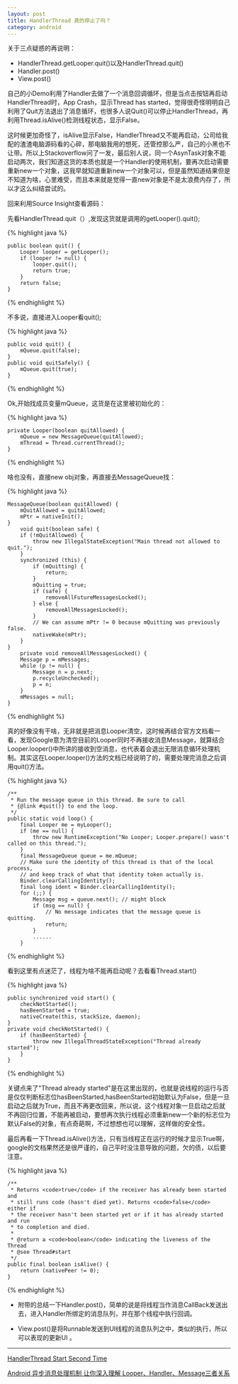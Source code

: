 ```yaml
---
layout: post
title: HandlerThread 真的停止了吗？
category: android
---
```


关于三点疑惑的再说明：

* HandlerThread.getLooper.quit()以及HandlerThread.quit()             
* Handler.post()                        
* View.post()                  

自己的小Demo利用了Handler去做了一个消息回调循环，但是当点击按钮再启动HandlerThread时，App Crash，显示Thread has started，觉得很奇怪明明自己利用了Quit方法退出了消息循环，也很多人说Quit()可以停止HandlerThread，再利用Thread.isAlive()检测线程状态，显示False。

这时候更加奇怪了，isAlive显示False，HandlerThread又不能再启动，公司给我配的渣渣电脑源码看的心碎，那电脑我用的想死，还管控那么严，自己的小黑也不让带。所以上Stackoverflow问了一发，最后别人说，同一个AsynTask对象不能启动两次，我们知道这货的本质也就是一个Handler的使用机制，要再次启动需要重新new一个对象，这我早就知道重新new一个对象可以，但是虽然知道结果但是不知道为啥，心里难受，而且本来就是觉得一直new对象是不是太浪费内存了，所以才这么纠结尝试的。

回来利用Source Insight查看源码：

先看HandlerThread.quit（）,发现这货就是调用的getLooper().quit();

{%  highlight java  %}

    public boolean quit() {
        Looper looper = getLooper();
        if (looper != null) {
            looper.quit();
            return true;
        }
        return false;
    }

{% endhighlight %}

不多说，直接进入Looper看quit();

{%  highlight java  %}

    public void quit() {
        mQueue.quit(false);
    }
    public void quitSafely() {
        mQueue.quit(true);
    }

{% endhighlight %}

Ok,开始找成员变量mQueue，这货是在这里被初始化的：

{%  highlight java  %}

    private Looper(boolean quitAllowed) {
        mQueue = new MessageQueue(quitAllowed);
        mThread = Thread.currentThread();
    }

{% endhighlight %}

啥也没有，直接new obj对象，再直接去MessageQueue找：

{%  highlight java  %}

    MessageQueue(boolean quitAllowed) {
        mQuitAllowed = quitAllowed;
        mPtr = nativeInit();
    }
        void quit(boolean safe) {
        if (!mQuitAllowed) {
            throw new IllegalStateException("Main thread not allowed to quit.");
        }
        synchronized (this) {
            if (mQuitting) {
                return;
            }
            mQuitting = true;
            if (safe) {
                removeAllFutureMessagesLocked();
            } else {
                removeAllMessagesLocked();
            }
            // We can assume mPtr != 0 because mQuitting was previously false.
            nativeWake(mPtr);
        }
    }
        private void removeAllMessagesLocked() {
        Message p = mMessages;
        while (p != null) {
            Message n = p.next;
            p.recycleUnchecked();
            p = n;
        }
        mMessages = null;
    }

{% endhighlight %}

真的好像没有干啥，无非就是把消息Looper清空，这时候再结合官方文档看一看，发现Google意为清空目前的Looper同时不再接收消息Message，就算结合Looper.looper()中所讲的接收到空消息，也代表着会退出无限消息循环处理机制。其实这在Looper.looper()方法的文档已经说明了的，需要处理完消息之后调用quit()方法。

{%  highlight java  %}

    /**
     * Run the message queue in this thread. Be sure to call
     * {@link #quit()} to end the loop.
     */
    public static void loop() {
        final Looper me = myLooper();
        if (me == null) {
            throw new RuntimeException("No Looper; Looper.prepare() wasn't called on this thread.");
        }
        final MessageQueue queue = me.mQueue;
        // Make sure the identity of this thread is that of the local process,
        // and keep track of what that identity token actually is.
        Binder.clearCallingIdentity();
        final long ident = Binder.clearCallingIdentity();
        for (;;) {
            Message msg = queue.next(); // might block
            if (msg == null) {
                // No message indicates that the message queue is quitting.
                return;
            }
            ......
        }

{% endhighlight %}

看到这里有点迷茫了，线程为啥不能再启动呢？去看看Thread.start()

{%  highlight java  %}

    public synchronized void start() {
        checkNotStarted();
        hasBeenStarted = true;
        nativeCreate(this, stackSize, daemon);
    }
    private void checkNotStarted() {
        if (hasBeenStarted) {
            throw new IllegalThreadStateException("Thread already started");
        }
    }

{% endhighlight %}

关键点来了"Thread already started"是在这里出现的，也就是说线程的运行与否是仅仅判断标志位hasBeenStarted,hasBeenStarted初始默认为False，但是一旦启动之后就为True，而且不再更改回来，所以说，这个线程对象一旦启动之后就不再回归位置，不能再被启动，要想再次执行线程必须重新new一个新的标志位为默认False的对象，有点奇葩啊，不过想想也可以理解，这样做的安全性。

最后再看一下Thread.isAlive()方法，只有当线程正在运行的时候才显示True啊，google的文档果然还是很严谨的，自己平时没注意导致的问题，欠的债，以后要注意。

{%  highlight java  %}

    /**
     * Returns <code>true</code> if the receiver has already been started and
     * still runs code (hasn't died yet). Returns <code>false</code> either if
     * the receiver hasn't been started yet or if it has already started and run
     * to completion and died.
     *
     * @return a <code>boolean</code> indicating the liveness of the Thread
     * @see Thread#start
     */
    public final boolean isAlive() {
        return (nativePeer != 0);
    }

{% endhighlight %}



* 附带的总结一下Handler.post()，简单的说是将线程当作消息CallBack发送出去，进入Handler所绑定的消息队列，并在那个线程中执行回调。

* View.post()是将Runnable发送到UI线程的消息队列之中，类似的执行，所以可以表现的更新UI
。



---
[HandlerThread Start Second Time](http://stackoverflow.com/questions/31833963/got-illegalthreadstateexception-when-invoking-handlerthread-start-second-time/31835834#31835834)

[Android 异步消息处理机制 让你深入理解 Looper、Handler、Message三者关系](http://blog.csdn.net/lmj623565791/article/details/38377229)

[]()